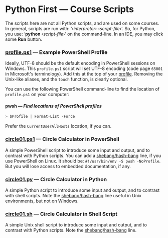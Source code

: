 # Python First — Course Scripts

The scripts here are not all Python scripts, and are used on some courses. In general, scripts are run with: ‘‹*interpreter*› ‹*script-file*›’. So, for Python, you use: ‘**python** ‹*script-file*›’ on the command-line. In an IDE, you may click some **Run** button.

### [profile.ps1](./profile.ps1) — Example PowerShell Profile

Ideally, UTF-8 should be the default encoding in PowerShell sessions on Windows. This `profile.ps1` script will set UTF-8 encoding (code page `65001` in Microsoft's terminology). Add this at the top of your [profile][ps1-profiles]. Removing the Unix-like aliases, and the `touch` function, is clearly optional.

You can use the following PowerShell command-line to find the location of `profile.ps1` on your computer:

#### **pwsh** — *Find locations of PowerShell profiles*
```py
> $Profile | Format-List -Force
```

Prefer the `CurrentUserAllHosts` location, if you can.

[ps1-profiles]:
   https://learn.microsoft.com/en-us/powershell/module/microsoft.powershell.core/about/about_profiles
   "PowerShell — About PowerShell Profiles"

### [circle01.ps1](./circle01.ps1) — Circle Calculator in PowerShell

A simple PowerShell script to introduce some input and output, and to contrast with Python scripts. You can add a [shebang/hash-bang][w-shebang] line, if you use PowerShell on Linux. It should be: `#!/usr/bin/env -S pwsh -NoProfile`. But you will lose access to embedded documentation, if any.

### [circle01.py](./circle01.py) — Circle Calculator in Python

A simple Python script to introduce some input and output, and to contrast with shell scripts. Note the [shebang/hash-bang][w-shebang] line useful in Unix environments, but not on Windows.

### [circle01.sh](./circle01.sh) — Circle Calculator in Shell Script

A simple Unix shell script to introduce some input and output, and to contrast with Python scripts. Note the [shebang/hash-bang][w-shebang] line.

[w-shebang]:
   https://en.wikipedia.org/wiki/Shebang_%28Unix%29
   "Wikipedia — Shebang (Unix)"
